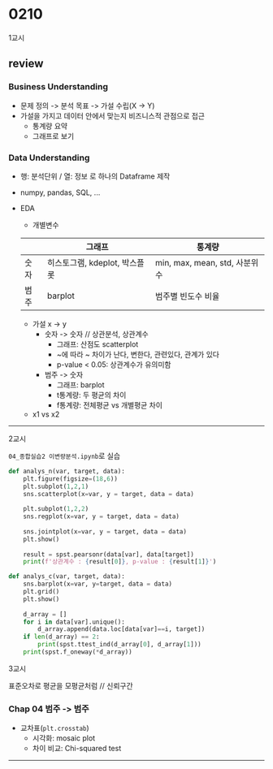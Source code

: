 # 0210
1교시
## review

### Business Understanding
- 문제 정의 -> 분석 목표 -> 가설 수립(X -> Y)
- 가설을 가지고 데이터 안에서 맞는지 비즈니스적 관점으로 접근
    - 통계량 요약
    - 그래프로 보기

### Data Understanding
- 행: 분석단위 / 열: 정보 로 하나의 Dataframe 제작
- numpy, pandas, SQL, ...
- EDA
    - 개별변수 

    |  | 그래프 | 통계량 |
    |---|---|---|
    |숫자|히스토그램, kdeplot, 박스플롯|min, max, mean, std, 사분위수|
    |범주|barplot|범주별 빈도수 비율|

    - 가설 x -> y
        - 숫자 -> 숫자 // 상관분석, 상관계수
            - 그래프: 산점도 scatterplot
            - ~에 따라 ~ 차이가 난다, 변한다, 관련있다, 관계가 있다
            - p-value < 0.05: 상관계수가 유의미함
        - 범주 -> 숫자
            - 그래프: barplot
            - t통계량: 두 평균의 차이
            - f통계량: 전체평균 vs 개별평균 차이
    - x1 vs x2
---
2교시

``04_종합실습2 이변량분석.ipynb``로 실습

``` python
def analys_n(var, target, data):
    plt.figure(figsize=(18,6))
    plt.subplot(1,2,1)
    sns.scatterplot(x=var, y = target, data = data)
    
    plt.subplot(1,2,2)
    sns.regplot(x=var, y = target, data = data)
    
    sns.jointplot(x=var, y = target, data = data)
    plt.show()
    
    result = spst.pearsonr(data[var], data[target])
    print(f'상관계수 : {result[0]}, p-value : {result[1]}')
```
```python
def analys_c(var, target, data):
    sns.barplot(x=var, y=target, data = data)
    plt.grid()
    plt.show()
    
    d_array = []
    for i in data[var].unique():
        d_array.append(data.loc[data[var]==i, target])
    if len(d_array) == 2:
        print(spst.ttest_ind(d_array[0], d_array[1]))
    print(spst.f_oneway(*d_array))
```
3교시

표준오차로 평균을 모평균처럼 // 신뢰구간

### Chap 04 범주 -> 범주

- 교차표(``plt.crosstab``)
    - 시각화: mosaic plot
    - 차이 비교: Chi-squared test

---
